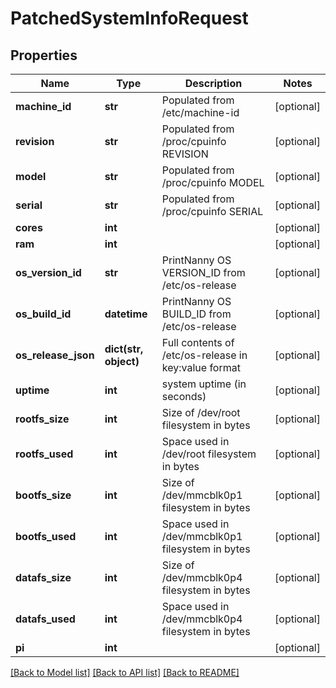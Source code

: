 # PatchedSystemInfoRequest


## Properties
Name | Type | Description | Notes
------------ | ------------- | ------------- | -------------
**machine_id** | **str** | Populated from /etc/machine-id | [optional] 
**revision** | **str** | Populated from /proc/cpuinfo REVISION | [optional] 
**model** | **str** | Populated from /proc/cpuinfo MODEL | [optional] 
**serial** | **str** | Populated from /proc/cpuinfo SERIAL | [optional] 
**cores** | **int** |  | [optional] 
**ram** | **int** |  | [optional] 
**os_version_id** | **str** | PrintNanny OS VERSION_ID from /etc/os-release | [optional] 
**os_build_id** | **datetime** | PrintNanny OS BUILD_ID from /etc/os-release | [optional] 
**os_release_json** | **dict(str, object)** | Full contents of /etc/os-release in key:value format | [optional] 
**uptime** | **int** | system uptime (in seconds) | [optional] 
**rootfs_size** | **int** | Size of /dev/root filesystem in bytes | [optional] 
**rootfs_used** | **int** | Space used in /dev/root filesystem in bytes | [optional] 
**bootfs_size** | **int** | Size of /dev/mmcblk0p1 filesystem in bytes | [optional] 
**bootfs_used** | **int** | Space used in /dev/mmcblk0p1 filesystem in bytes | [optional] 
**datafs_size** | **int** | Size of /dev/mmcblk0p4 filesystem in bytes | [optional] 
**datafs_used** | **int** | Space used in /dev/mmcblk0p4 filesystem in bytes | [optional] 
**pi** | **int** |  | [optional] 

[[Back to Model list]](../README.md#documentation-for-models) [[Back to API list]](../README.md#documentation-for-api-endpoints) [[Back to README]](../README.md)


